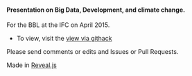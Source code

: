 #### Presentation on Big Data, Development, and climate change.

For the BBL at the IFC on April 2015.

* To view, visit the [view via githack](https://raw.githack.com/brunosan/wb-code/master/talks/big-data-climate/index.html#/)

Please send comments or edits and Issues or Pull Requests.

Made in [Reveal.js](#)
